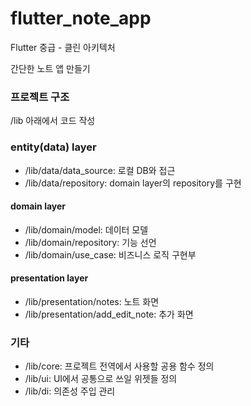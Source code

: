 # flutter_note_app

Flutter 중급 - 클린 아키텍처

간단한 노트 앱 만들기

### 프로젝트 구조
/lib 아래에서 코드 작성

### entity(data) layer
- /lib/data/data_source: 로컬 DB와 접근
- /lib/data/repository: domain layer의 repository를 구현 

#### domain layer
- /lib/domain/model: 데이터 모델
- /lib/domain/repository: 기능 선언
- /lib/domain/use_case: 비즈니스 로직 구현부

#### presentation layer
- /lib/presentation/notes: 노트 화면
- /lib/presentation/add_edit_note: 추가 화면

### 기타
- /lib/core: 프로젝트 전역에서 사용할 공용 함수 정의
- /lib/ui: UI에서 공통으로 쓰일 위젯들 정의
- /lib/di: 의존성 주입 관리